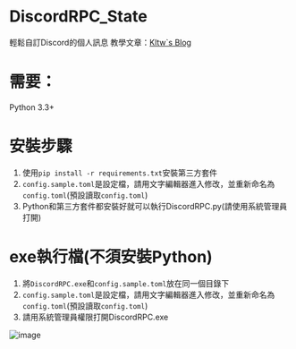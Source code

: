 # DiscordRPC_State
輕鬆自訂Discord的個人訊息
教學文章：[Kltw`s Blog](https://kltw.ml/archives/95)

# 需要：
Python 3.3+

# 安裝步驟
1. 使用`pip install -r requirements.txt`安裝第三方套件
2. `config.sample.toml`是設定檔，請用文字編輯器進入修改，並重新命名為`config.toml`(預設讀取`config.toml`)
3. Python和第三方套件都安裝好就可以執行DiscordRPC.py(請使用系統管理員打開)

# exe執行檔(不須安裝Python)
1. 將`DiscordRPC.exe`和`config.sample.toml`放在同一個目錄下
2. `config.sample.toml`是設定檔，請用文字編輯器進入修改，並重新命名為`config.toml`(預設讀取`config.toml`)
3. 請用系統管理員權限打開DiscordRPC.exe

![image](https://i.imgur.com/EClxL24.png)
